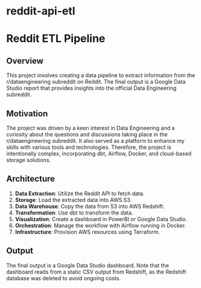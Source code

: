 # reddit-api-etl

# Reddit ETL Pipeline

## Overview

This project involves creating a data pipeline to extract information from the r/dataengineering subreddit on Reddit. The final output is a Google Data Studio report that provides insights into the official Data Engineering subreddit.

## Motivation

The project was driven by a keen interest in Data Engineering and a curiosity about the questions and discussions taking place in the r/dataengineering subreddit. It also served as a platform to enhance my skills with various tools and technologies. Therefore, the project is intentionally complex, incorporating dbt, Airflow, Docker, and cloud-based storage solutions.

## Architecture

1. **Data Extraction**: Utilize the Reddit API to fetch data.
2. **Storage**: Load the extracted data into AWS S3.
3. **Data Warehouse**: Copy the data from S3 into AWS Redshift.
4. **Transformation**: Use dbt to transform the data.
5. **Visualization**: Create a dashboard in PowerBI or Google Data Studio.
6. **Orchestration**: Manage the workflow with Airflow running in Docker.
7. **Infrastructure**: Provision AWS resources using Terraform.

## Output

The final output is a Google Data Studio dashboard. Note that the dashboard reads from a static CSV output from Redshift, as the Redshift database was deleted to avoid ongoing costs.

